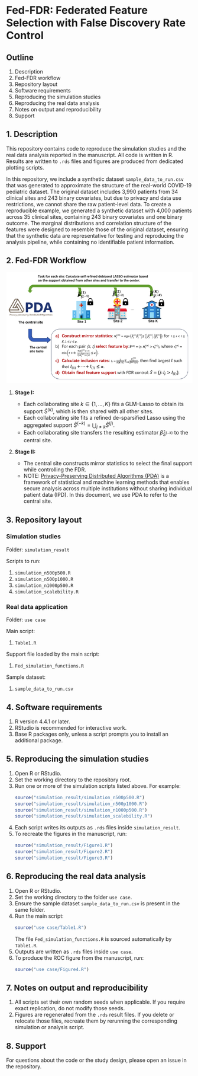 # Fed-FDR: Federated Feature Selection with False Discovery Rate Control


## Outline

1. Description 
2. Fed-FDR workflow
3. Repository layout
4. Software requirements
5. Reproducing the simulation studies
6. Reproducing the real data analysis
7. Notes on output and reproducibility
8. Support

## 1. Description

This repository contains code to reproduce the simulation studies and the real data analysis reported in the manuscript. All code is written in R. Results are written to `.rds` files and figures are produced from dedicated plotting scripts.

In this repository, we include a synthetic dataset `sample_data_to_run.csv` that was generated to approximate the structure of the real-world COVID-19 pediatric dataset. The original dataset includes 3,990 patients from 34 clinical sites and 243 binary covariates, but due to privacy and data use restrictions, we cannot share the raw patient-level data. To create a reproducible example, we generated a synthetic dataset with 4,000 patients across 35 clinical sites, containing 243 binary covariates and one binary outcome. The marginal distributions and correlation structure of the features were designed to resemble those of the original dataset, ensuring that the synthetic data are representative for testing and reproducing the analysis pipeline, while containing no identifiable patient information.

## 2. Fed-FDR Workflow
![](Fed_FDR_workflow.png)

1. **Stage I:**
   - Each collaborating site $k \in \{1, \ldots, K\}$ fits a GLM–Lasso to obtain its support $\hat{S}^{(k)}$, which is then shared with all other sites.  
   - Each collaborating site fits a refined de-sparsified Lasso using the aggregated support $\hat{S}^{(-k)} = \bigcup_{j \neq k} \hat{S}^{(j)}$.  
   - Each collaborating site transfers the resulting estimator $\hat{\beta}_{\hat{S}^{(-k)}}$ to the central site.  

2. **Stage II:**
   - The central site constructs mirror statistics to select the final support while controlling the FDR.
   - NOTE: [Privacy-Preserving Distributed Algorithms (PDA)](https://pdamethods.org/) is a framework of statistical and machine learning methods that enables secure analysis across multiple institutions without sharing individual patient data (IPD). In this document, we use PDA to refer to the central site.

## 3. Repository layout

### Simulation studies
Folder: `simulation_result`

Scripts to run:
1. `simulation_n500p500.R`
2. `simulation_n500p1000.R`
3. `simulation_n1000p500.R`
4. `simulation_scalebility.R`

### Real data application
Folder: `use case`

Main script:
1. `Table1.R`

Support file loaded by the main script:
1. `Fed_simulation_functions.R`

Sample dataset:
1. `sample_data_to_run.csv`

## 4. Software requirements

1. R version 4.4.1 or later.
2. RStudio is recommended for interactive work.
3. Base R packages only, unless a script prompts you to install an additional package.

## 5. Reproducing the simulation studies

1. Open R or RStudio.
2. Set the working directory to the repository root.
3. Run one or more of the simulation scripts listed above. For example:
   ```r
   source("simulation_result/simulation_n500p500.R")
   source("simulation_result/simulation_n500p1000.R")
   source("simulation_result/simulation_n1000p500.R")
   source("simulation_result/simulation_scalebility.R")
   ```
4. Each script writes its outputs as `.rds` files inside `simulation_result`.
5. To recreate the figures in the manuscript, run:
   ```r
   source("simulation_result/Figure1.R")
   source("simulation_result/Figure2.R")
   source("simulation_result/Figure3.R")
   ```

## 6. Reproducing the real data analysis

1. Open R or RStudio.
2. Set the working directory to the folder `use case`.
3. Ensure the sample dataset `sample_data_to_run.csv` is present in the same folder.
4. Run the main script:
   ```r
   source("use case/Table1.R")
   ```
   The file `Fed_simulation_functions.R` is sourced automatically by `Table1.R`.
5. Outputs are written as `.rds` files inside `use case`.
6. To produce the ROC figure from the manuscript, run:
   ```r
   source("use case/Figure4.R")
   ```
   
   

## 7. Notes on output and reproducibility

1. All scripts set their own random seeds when applicable. If you require exact replication, do not modify those seeds.
2. Figures are regenerated from the `.rds` result files. If you delete or relocate those files, recreate them by rerunning the corresponding simulation or analysis script.

## 8. Support

For questions about the code or the study design, please open an issue in the repository.
